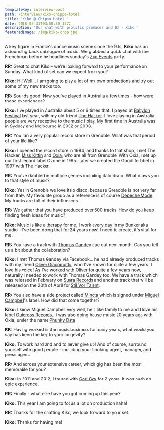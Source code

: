 ```yaml
---
templateKey: interview-post
path: /interview/kiko-chippo-hotel
title: 'Kiko @ Chippo Hotel '
date: 2018-03-31T03:50:50.177Z
description: 'Our chat with prolific producer and DJ - Kiko '
featuredImage: /img/kiko-crop.jpg
---
```

A key figure in France's dance music scene since the 90s, **Kiko** has an astounding back catalogue of music. We grabbed a quick chat with the Frenchman before he headlines sunday's [Zoo Events](https://www.facebook.com/z00project/) party.

**RR:** Great to chat Kiko – we’re looking forward to your performance on Sunday. What kind of set can we expect from you?

**Kiko:** Hi! Well... I am going to play a lot of my own productions and try out some of my new tracks too.

**RR:** Sounds good! Now you've played in Australia a few times - how were those experiences?

**Kiko:** I’ve played in Australia about 5 or 6 times that. I played at [Babylon Festival](https://www.facebook.com/babylonfestivalau/) last year, with my old friend [The Hacker](https://www.facebook.com/DJTheHacker/). I love playing in Australia, people are very receptive to the music I play. My first time in Australia was in Sydney and Melbourne in 2002 or 2003.

**RR:** You ran a very popular record store in Grenoble. What was that period of your life like?

**Kiko:** I opened the record store in 1994, and thanks to that shop, I met The Hacker, [Miss Kittin](https://www.facebook.com/misskittin/) and [Oxia](https://www.facebook.com/OXIA.official/), who are all from Grenoble. With Oxia, I set up our first record label Ozone in 1995. Later we created the Goodlife label in 1997 with The Hacker. 

**RR:** You've dabbled in multiple genres including italo disco. What draws you to that style of music?

**Kiko:** Yes in Grenoble we love italo disco, because Grenoble is not very far from Italy. My favourite group as a reference is of course [Depeche Mode](https://www.facebook.com/depechemode/). My tracks are full of their influences.

**RR:** We gather that you have produced over 500 tracks! How do you keep finding fresh ideas for music?

**Kiko:** Music is like a therapy for me, I work every day in my Bunker aka studio - I’ve been doing that for 24 years now! I need to create, it's vital for me.

**RR:** You have a track with [Thomas Gandey](https://www.facebook.com/ThomasGandeyOfficial/) due out next month. Can you tell us a bit about the collaboration?

**Kiko:** I met Thomas Gandey via Facebook... he had already produced tracks with my friend [Oliver Giacomotto](https://www.facebook.com/oliviergiacomotto/), who I've known for quite a few years. I love his voice! As I’ve worked with Oliver for quite a few years now, naturally I needed to work with Thomas Gandey too. We have a track which was released in February on [Suara Records](https://www.facebook.com/suaramusic/) and another track that will be released on the 20th of April for [Stil Vor Talent](https://www.facebook.com/stilvortalent/).

**RR:** You also have a side project called [Minota ](https://www.facebook.com/Minota.music) which is signed under [Miguel Campbell](https://www.facebook.com/miguelcampbellofficial/)'s label. How did that come together?

**Kiko:** I know Miguel Campbell very well, he's like family to me and I love his label [Outcross Records.](https://www.facebook.com/outcrossrecords/). I was also doing house music 20 years ago with Oxia, under the name [Phunky Data](https://www.facebook.com/phunkydatamusic)

**RR:** Having worked in the music business for many years, what would you say has been the key to your longevity? 

**Kiko:** To work hard and and to never give up! And of course, surround yourself with good people - including your booking agent, manager, and press agent.

**RR:** And across your extensive career, which gig has been the most memorable for you?

**Kiko:** In 2011 and 2012, I toured with [Carl Cox](https://www.facebook.com/carlcox247/) for 2 years. It was such an epic experience.

**RR:** Finally - what else have you got coming up this year?

**Kiko:** This year I am going to focus a lot on production haha!

**RR:** Thanks for the chatting Kiko, we look forward to your set. 

**Kiko:** Thanks for having me!
